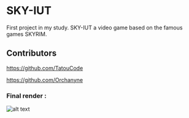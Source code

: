 # SKY-IUT

First project in my study. SKY-IUT a video game based on the famous games SKYRIM.

## Contributors

https://github.com/TatouCode

https://github.com/Orchanyne

### Final render :

![alt text](https://github.com/Orchanyne/SKY-IUT/intro.png)
